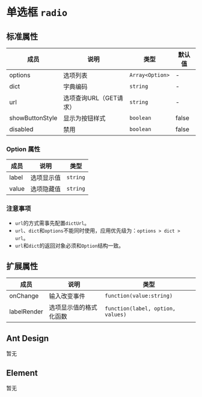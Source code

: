 # 单选框 `radio`

## 标准属性

| 成员 | 说明 | 类型 | 默认值 |
| --- | --- | --- | --- |
| options | 选项列表 | `Array<Option>` | - |
| dict| 字典编码 | `string` | - |
| url | 选项查询URL（GET请求） | `string` | - |
| showButtonStyle | 显示为按钮样式 | `boolean` | false |
| disabled | 禁用 | `boolean` | false |

### Option 属性

| 成员 | 说明 | 类型 |
| --- | --- | --- |
| label | 选项显示值 | `string` |
| value | 选项隐藏值 | `string` |

### 注意事项

- `url`的方式需事先配置`dictUrl`。
- `url`、`dict`和`options`不能同时使用，应用优先级为：`options > dict > url`。
- `url`和`dict`的返回对象必须和`Option`结构一致。

## 扩展属性

| 成员 | 说明 | 类型 |
| --- | --- | --- |
| onChange | 输入改变事件 | `function(value:string)` |
| labelRender | 选项显示值的格式化函数 | `function(label, option, values)` |

## Ant Design

暂无

## Element

暂无